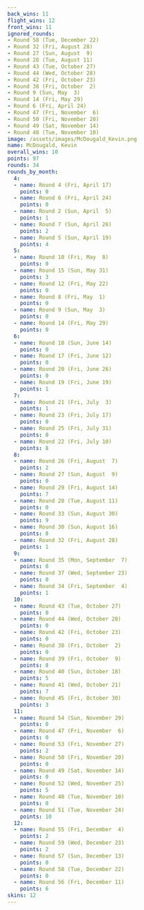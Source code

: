 ```yaml
---
back_wins: 11
flight_wins: 12
front_wins: 11
ignored_rounds:
- Round 58 (Tue, December 22)
- Round 32 (Fri, August 28)
- Round 27 (Sun, August  9)
- Round 28 (Tue, August 11)
- Round 43 (Tue, October 27)
- Round 44 (Wed, October 28)
- Round 42 (Fri, October 23)
- Round 38 (Fri, October  2)
- Round 9 (Sun, May  3)
- Round 14 (Fri, May 29)
- Round 6 (Fri, April 24)
- Round 47 (Fri, November  6)
- Round 50 (Fri, November 20)
- Round 49 (Sat, November 14)
- Round 48 (Tue, November 10)
image: /assets/images/McDougald_Kevin.png
name: McDougald, Kevin
overall_wins: 10
points: 97
rounds: 34
rounds_by_month:
  4:
  - name: Round 4 (Fri, April 17)
    points: 0
  - name: Round 6 (Fri, April 24)
    points: 0
  - name: Round 2 (Sun, April  5)
    points: 1
  - name: Round 7 (Sun, April 26)
    points: 2
  - name: Round 5 (Sun, April 19)
    points: 4
  5:
  - name: Round 10 (Fri, May  8)
    points: 0
  - name: Round 15 (Sun, May 31)
    points: 3
  - name: Round 12 (Fri, May 22)
    points: 0
  - name: Round 8 (Fri, May  1)
    points: 0
  - name: Round 9 (Sun, May  3)
    points: 0
  - name: Round 14 (Fri, May 29)
    points: 0
  6:
  - name: Round 18 (Sun, June 14)
    points: 0
  - name: Round 17 (Fri, June 12)
    points: 0
  - name: Round 20 (Fri, June 26)
    points: 0
  - name: Round 19 (Fri, June 19)
    points: 1
  7:
  - name: Round 21 (Fri, July  3)
    points: 1
  - name: Round 23 (Fri, July 17)
    points: 0
  - name: Round 25 (Fri, July 31)
    points: 0
  - name: Round 22 (Fri, July 10)
    points: 8
  8:
  - name: Round 26 (Fri, August  7)
    points: 2
  - name: Round 27 (Sun, August  9)
    points: 0
  - name: Round 29 (Fri, August 14)
    points: 7
  - name: Round 28 (Tue, August 11)
    points: 0
  - name: Round 33 (Sun, August 30)
    points: 9
  - name: Round 30 (Sun, August 16)
    points: 8
  - name: Round 32 (Fri, August 28)
    points: 1
  9:
  - name: Round 35 (Mon, September  7)
    points: 0
  - name: Round 37 (Wed, September 23)
    points: 0
  - name: Round 34 (Fri, September  4)
    points: 1
  10:
  - name: Round 43 (Tue, October 27)
    points: 0
  - name: Round 44 (Wed, October 28)
    points: 0
  - name: Round 42 (Fri, October 23)
    points: 0
  - name: Round 38 (Fri, October  2)
    points: 0
  - name: Round 39 (Fri, October  9)
    points: 8
  - name: Round 40 (Sun, October 18)
    points: 5
  - name: Round 41 (Wed, October 21)
    points: 7
  - name: Round 45 (Fri, October 30)
    points: 3
  11:
  - name: Round 54 (Sun, November 29)
    points: 0
  - name: Round 47 (Fri, November  6)
    points: 0
  - name: Round 53 (Fri, November 27)
    points: 2
  - name: Round 50 (Fri, November 20)
    points: 0
  - name: Round 49 (Sat, November 14)
    points: 0
  - name: Round 52 (Wed, November 25)
    points: 5
  - name: Round 48 (Tue, November 10)
    points: 0
  - name: Round 51 (Tue, November 24)
    points: 10
  12:
  - name: Round 55 (Fri, December  4)
    points: 2
  - name: Round 59 (Wed, December 23)
    points: 2
  - name: Round 57 (Sun, December 13)
    points: 0
  - name: Round 58 (Tue, December 22)
    points: 0
  - name: Round 56 (Fri, December 11)
    points: 6
skins: 12
---
```


